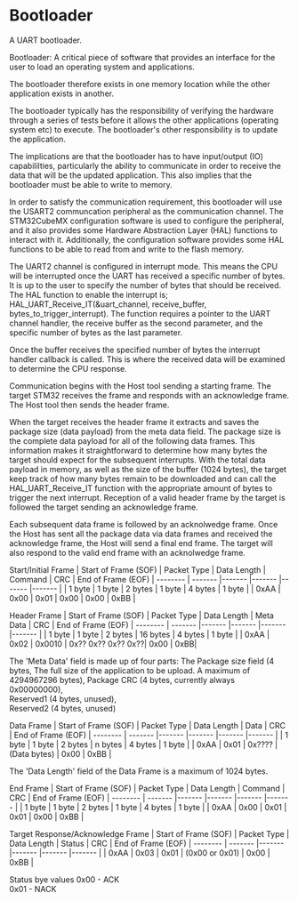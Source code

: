 # Bootloader
A UART bootloader.

Bootloader: A critical piece of software that provides an interface for the user to load an operating system and applications.

The bootloader therefore exists in one memory location while the other application exists in another.

The bootloader typically has the responsibility of verifying the hardware through a series of tests before it allows the other applications (operating system etc) to execute.
The bootloader's other responsibility is to update the application. 

The implications are that the bootloader has to have input/output (IO) capabililties, particularly the ability to communicate in order to receive the data that will be the updated application.  This also implies that the bootloader must be able to write to memory.  

In order to satisfy the communication requirement, this bootloader will use the USART2 communcation peripheral as the communication channel.  The STM32CubeMX configuration software is used to configure the peripheral, and it also provides some Hardware Abstraction Layer (HAL) functions to interact with it.  Additionally, the configuration software provides some HAL functions to be able to read from and write to the flash memory.

The UART2 channel is configured in interrupt mode.  This means the CPU will be interrupted once the UART has received a specific number of bytes.  It is up to the user to specify the number of bytes that should be received. The HAL function to enable the interrupt is; HAL_UART_Receive_IT(&uart_channel, receive_buffer, bytes_to_trigger_interrupt).  The function requires a pointer to the UART channel handler, the receive buffer as the second parameter, and the specific number of bytes as the last parameter.  

Once the buffer receives the specified number of bytes the interrupt handler callback is called.  This is where the received data will be examined to determine the CPU response.  

Communication begins with the Host tool sending a starting frame.  The target STM32 receives the frame and responds with an acknowledge frame.  The Host tool then sends the header frame.

When the target receives the header frame it extracts and saves the package size (data payload) from the meta data field. The package size is the complete data payload for all of the following data frames.  This information makes it straightforward to determine how many bytes the target should expect for the subsequent interrupts.  With the total data payload in memory, as well as the size of the buffer (1024 bytes), the target keep track of how many bytes remain to be downloaded and can call the HAL_UART_Receive_IT function with the appropriate amount of bytes to trigger the next interrupt.  Reception of a valid header frame by the target is followed the target sending an acknowledge frame.

Each subsequent data frame is followed by an acknolwedge frame.  Once the Host has sent all the package data via data frames and received the acknowledge frame, the Host will send a final end frame.  The target will also respond to the valid end frame with an acknolwedge frame.

Start/Initial Frame
| Start of Frame (SOF) | Packet Type | Data Length | Command | CRC | End of Frame (EOF)
| -------- | ------- |------- |------- |------- |------- |
| 1 byte | 1 byte | 2 bytes | 1 byte | 4 bytes | 1 byte |
| 0xAA | 0x00 | 0x01 | 0x00 | 0x00 | 0xBB |


Header Frame
| Start of Frame (SOF) | Packet Type | Data Length | Meta Data | CRC | End of Frame (EOF)
| -------- | ------- |------- |------- |------- |------- |
| 1 byte | 1 byte | 2 bytes | 16 bytes | 4 bytes | 1 byte |
| 0xAA | 0x02 | 0x0010 | 0x?? 0x?? 0x?? 0x??| 0x00 | 0xBB|

The 'Meta Data' field is made up of four parts: 
The Package size field (4 bytes, The full size of the application to be upload. A maximum of 4294967296 bytes),
Package CRC (4 bytes, currently always 0x00000000),  
Reserved1 (4 bytes, unused),  
Reserved2 (4 bytes, unused)

Data Frame
| Start of Frame (SOF) | Packet Type | Data Length | Data | CRC | End of Frame (EOF)
| -------- | ------- |------- |------- |------- |------- |
| 1 byte | 1 byte | 2 bytes | n bytes | 4 bytes | 1 byte |
| 0xAA | 0x01 | 0x???? | (Data bytes) | 0x00 | 0xBB |

The 'Data Length' field of the Data Frame is a maximum of 1024 bytes.

End Frame
| Start of Frame (SOF) | Packet Type | Data Length | Command | CRC | End of Frame (EOF)
| -------- | ------- |------- |------- |------- |------- |
| 1 byte | 1 byte | 2 bytes | 1 byte | 4 bytes | 1 byte |
| 0xAA | 0x00 | 0x01 | 0x01 | 0x00 | 0xBB |

Target Response/Acknowledge Frame
| Start of Frame (SOF) | Packet Type | Data Length | Status | CRC | End of Frame (EOF)
| -------- | ------- |------- |------- |------- |------- |
| 0xAA | 0x03 | 0x01 | (0x00 or 0x01) | 0x00 | 0xBB |

Status bye values
0x00 - ACK  
0x01 - NACK  

